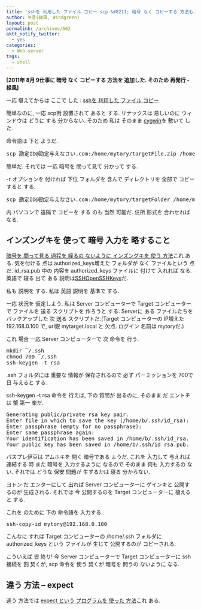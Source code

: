 ```yaml
---
title: 'sshを 利用した ファイル コピー scp &#8211; 暗号 なく コピーする 方法も.'
author: 녹풍(綠風, Windgreen)
layout: post
permalink: /archives/662
aktt_notify_twitter:
  - yes
categories:
  - Web server
tags:
  - shell
---
```

**[2011年 8月 9仕事に 暗号 なく コピーする 方法を 追加した. そのため 再発行 - 緑風]**

一応 堪えてからは ここで した : <a target="_top" href="http://wiki.kldp.org/KoreanDoc/html/SSH-KLDP/x104.html">sshを 利用した ファイル コピー</a>

簡単なのに, 一応 scp街 設置されて あると する. リナックスは 易しいのに ウィンドウは どうに する 分からない. そのため 私は そのまま <a target="_top" href="http://www.cygwin.com/">cygwin</a>を 敷いて した.

命令語は 下と ようだ.

<pre>scp 勘定ID@勘定与えなさい.com:/home/mytory/targetFile.zip /home/mytory/ボックサバッウルポルド</pre>

簡単だ. それでは 一応 暗号を 問って見て 分かって する.

-r オプションを 付ければ 下位 フォルダを 含んで ディレクトリを 全部で コピーすると する.

<pre>scp 勘定ID@勘定与えなさい.com:/home/mytory/targetFolder /home/mytory/ボックサバッウルポルド</pre>

内 パソコンで 遠隔で コピーを する のも 当然 可能だ. 住所 形式を 合わせれば なる.

## インズングキを 使って 暗号 入力を 略すること

<a target="_top" href="http://blog.bagesoft.com/896">暗号を 問って見る 過程を 経るの ないように インズングキを 使う 方法</a>これ ある. 気を付ける 点は authorized\_keys増えた フォルダが なく ファイルという 点だ. id\_rsa.pub 中の 内容を authorized_keys ファイルに 付けて 入れれば なる.英語で 寝る 出て ある 説明は[SSHOpenSSHKeys][1]だ.

私も 説明を する. 私は 英語 説明を 基準で する.

一応 状況を 仮定しよう. 私は Server コンピューターで Target コンピューターで ファイルを 送る スクリプトを 作ろうと する. Serverに ある ファイルたちを バックアップした 次 送る スクリプトだ.(Target コンピューターの IP増えた 192.168.0.100 で, url銀 mytarget.local と 欠点. ログイン 名前は mytoryだ.)

これ 場合 一応 Server コンピューターで 次 命令を 行う.

<pre>mkdir ‾/.ssh
chmod 700 ‾/.ssh
ssh-keygen -t rsa</pre>

.ssh フォルダには 重要な 情報が 保存されるので 必ず パーミッションを 700で 日 与えると する.

ssh-keygen -t rsa 命令を 行えば, 下の 質問が 出るのに, そのまま だ エントチは 蟹 第一 楽だ.

<pre>Generating public/private rsa key pair.
Enter file in which to save the key (/home/b/.ssh/id_rsa):
Enter passphrase (empty for no passphrase):
Enter same passphrase again:
Your identification has been saved in /home/b/.ssh/id_rsa.
Your public key has been saved in /home/b/.ssh/id_rsa.pub.</pre>

パスプレ伊豆は アムホキを 開く 暗号である ようだ. これを 入力して 与えれば 連結する 時 また 暗号を 入力するように なるので そのまま 何も 入力するの ない. それでは どうな 保安 問題が 生ずるかは 寝る 分からない.

ヨトン だ エンターにして 出れば Server コンピューターに ゲインキと 公開するのが 生成される. それでは 今 公開するのを Target コンピューターに 植えると する.

これを のために 下の 命令語を 入力する.

<pre>ssh-copy-id mytory@192.168.0.100</pre>

こんなに すれば Target コンピューターの /home/.ssh フォルダにauthorized_keys という ファイルが 生じて 公開するのが コピーされる.

こういえば 皆 終り! 今 Server コンピューターで Target コンピューターに ssh 接続を 割 焚くが, scp 命令を 使う 焚くが 暗号を 問うの ないように なる.

## 違う 方法 &#8211; expect

違う 方法では <a target="_top" href="http://teamblog.joinc.co.kr/yundream/100" class="broken_link">expect という プログラムを 使った 方法</a>これ ある.

 [1]: https://help.ubuntu.com/community/SSH/OpenSSH/Keys